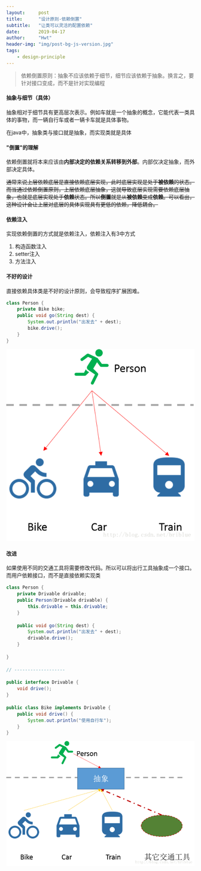 ```yaml
---
layout:     post
title:      "设计原则-依赖倒置"
subtitle:   "让类可以灵活的配置依赖"
date:       2019-04-17
author:     "Hwt"
header-img: "img/post-bg-js-version.jpg"
tags:
    - design-principle
---
```


> 依赖倒置原则：抽象不应该依赖于细节，细节应该依赖于抽象。换言之，要针对接口变成，而不是针对实现编程

#### 抽象与细节（具体）
抽象相对于细节具有更高层次表示。例如车就是一个抽象的概念，它能代表一类具体的事物，而一辆自行车或者一辆卡车就是具体事物。

在java中，抽象类与接口就是抽象，而实现类就是具体


#### "倒置"的理解
依赖倒置就将本来应该由**内部决定的依赖关系转移到外部**。内部仅决定抽象，而外部决定具体。

~~通常来说上层依赖底层是直接依赖底层实现，此时底层实现是处于**被依赖**的状态。而当通过依赖倒置原则，上层依赖底层抽象，这就导致底层实现需要依赖底层抽象，也就是底层实现处于**依赖**状态。所以**倒置**就是从**被依赖**变成**依赖**。可以看出，这种设计会让上层对底层的具体实现具有更低的依赖，降低耦合。~~


#### 依赖注入
实现依赖倒置的方式就是依赖注入，依赖注入有3中方式
1. 构造函数注入
2. setter注入
3. 方法注入


#### 不好的设计
直接依赖具体类是不好的设计原则，会导致程序扩展困难。
```java
class Person {
    private Bike bike;
    public void go(String dest) {
        System.out.println("出发去" + dest);
        bike.drive();
    }
}
```

![person-bike-1](img/in-post/dependence-inversion/person-bike-1.png)

#### 改进
如果使用不同的交通工具将需要修改代码。所以可以将出行工具抽象成一个接口。而用户依赖接口，而不是直接依赖实现类

```java
class Person {
    private Drivable drivable;
    public Person(Drivable drivable) {
        this.drivable = this.drivable;
    }
    
    public void go(String dest) {
        System.out.println("出发去" + dest);
        drivable.drive();
    }    
    
}

// -------------------

public interface Drivable {
    void drive();
}

public class Bike implements Drivable {
    public void drive() {
        System.out.println("使用自行车");
    }
}

```

![person-bike-1](img/in-post/dependence-inversion/person-bike-2.png)

